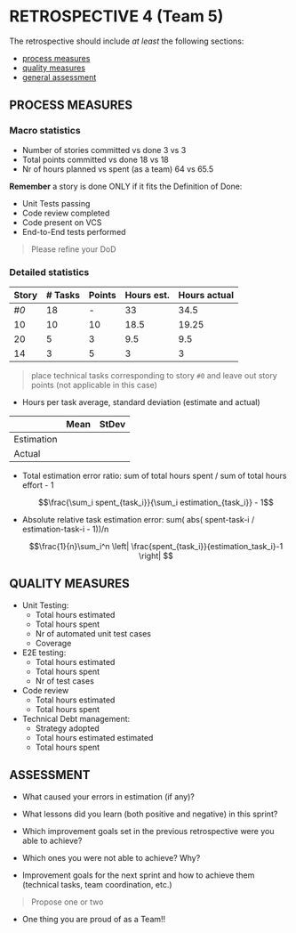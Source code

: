 RETROSPECTIVE 4 (Team 5)
=====================================


The retrospective should include _at least_ the following
sections:


- [process measures](#process-measures)
- [quality measures](#quality-measures)
- [general assessment](#assessment)


## PROCESS MEASURES 


### Macro statistics


- Number of stories committed vs done 3 vs 3
- Total points committed vs done 18 vs 18
- Nr of hours planned vs spent (as a team) 64 vs 65.5


**Remember**  a story is done ONLY if it fits the Definition of Done:
 
- Unit Tests passing
- Code review completed
- Code present on VCS
- End-to-End tests performed


> Please refine your DoD 


### Detailed statistics


| Story  | # Tasks | Points | Hours est. | Hours actual |
|--------|---------|--------|------------|--------------|
| _#0_   |   18    |    -   |    33      |      34.5    |
| 10     |   10    |   10   |    18.5    |      19.25   |
| 20     |   5     |   3    |     9.5    |       9.5    |
| 14     |   3     |   5    |     3      |       3      |

   


> place technical tasks corresponding to story `#0` and leave out story points (not applicable in this case)


- Hours per task average, standard deviation (estimate and actual)


|            | Mean | StDev |
|------------|------|-------|
| Estimation |      |       | 
| Actual     |      |       |


- Total estimation error ratio: sum of total hours spent / sum of total hours effort - 1


    $$\frac{\sum_i spent_{task_i}}{\sum_i estimation_{task_i}} - 1$$
    
- Absolute relative task estimation error: sum( abs( spent-task-i / estimation-task-i - 1))/n


    $$\frac{1}{n}\sum_i^n \left| \frac{spent_{task_i}}{estimation_task_i}-1 \right| $$


  
## QUALITY MEASURES 


- Unit Testing:
  - Total hours estimated
  - Total hours spent
  - Nr of automated unit test cases 
  - Coverage
- E2E testing:
  - Total hours estimated
  - Total hours spent
  - Nr of test cases
- Code review 
  - Total hours estimated 
  - Total hours spent
- Technical Debt management:
  - Strategy adopted
  - Total hours estimated estimated
  - Total hours spent
  




## ASSESSMENT


- What caused your errors in estimation (if any)?


- What lessons did you learn (both positive and negative) in this sprint?


- Which improvement goals set in the previous retrospective were you able to achieve? 
  
- Which ones you were not able to achieve? Why?


- Improvement goals for the next sprint and how to achieve them (technical tasks, team coordination, etc.)


> Propose one or two


- One thing you are proud of as a Team!!
